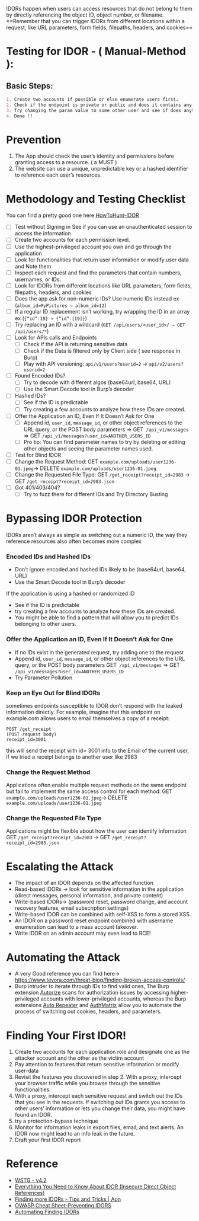 
IDORs happen when users can access resources that do not belong to them by directly referencing the object ID, object number, or filename.
==Remember that you can trigger IDORs from different locations within a request, like URL parameters, form fields, filepaths, headers, and cookies==

# Testing for IDOR - ( Manual-Method ):
## Basic Steps:

```md
1. Create two accounts if possible or else enumerate users first. 
2. Check if the endpoint is private or public and does it contains any kind of id param.
3. Try changing the param value to some other user and see if does anything to their account.
4. Done !!
```

# Prevention

1. The App should check the user’s identity and permissions before granting access to a resource. ( a MUST )
2. The website can use a unique, unpredictable key or a hashed identifier to reference each user’s resources.
# Methodology and Testing Checklist

You can find a pretty good one here [HowToHunt-IDOR](https://github.com/KathanP19/HowToHunt/blob/master/IDOR/IDOR.md)
- [ ] Test without Signing in See if you can use an unauthenticated session to access the information
- [ ] Create two accounts for each permission level.
- [ ] Use the highest-privileged account you own and go through the application
- [ ] Look for functionalities that return user information or modify user data and Note them
- [ ] Inspect each request and find the parameters that contain numbers, usernames, or IDs.
- [ ] Look for IDORs from different locations like URL parameters, form fields, filepaths, headers, and cookies
- [ ] Does the app ask for non-numeric IDs? Use numeric IDs instead ex (`album_id=MyPictures → album_id=12`)
- [ ] If a regular ID replacement isn’t working, try wrapping the ID in an array ex (`{“id”:19} → {“id”:[19]}`)
- [ ] Try replacing an ID with a wildcard (`GET /api/users/<user_id>/ → GET /api/users/*`)
- [ ] Look for APIs calls and Endpoints 
	- [ ] Check if the API is returning sensitive data
	- [ ] Check if the Data is filtered only by Client side ( see response in Burp)
	- [ ] Play with API versioning: `api/v1/users?userid=2` ->  `api/v2/users?userid=2`
- [ ] Found Encoded IDs?
	- [ ] Try to decode with different algos (base64url, base64, URL)
	- [ ] Use the Smart Decode tool in Burp’s decoder
- [ ] Hashed IDs?
	- [ ] See if the ID is predictable
	- [ ] Try creating a few accounts to analyze how these IDs are created. 
- [ ] Offer the Application an ID, Even If It Doesn’t Ask for One 
	- [ ] Append id, `user_id`, `message_id`, or other object references to the URL query, or the POST body parameters => GET` /api_v1/messages` => GET `/api_v1/messages?user_id=ANOTHER_USERS_ID`
	- [ ] Pro tip: You can find parameter names to try by deleting or editing other objects and seeing the parameter names used.
- [ ] Test for Blind IDOR
- [ ] Change the Request Method: 
      GET `example.com/uploads/user1236-01.jpeg`-> DELETE `example.com/uploads/user1236-01.jpeg`
- [ ] Change the Requested File Type:
       GET `/get_receipt?receipt_id=2983` -> GET `/get_receipt?receipt_id=2983.json`
- [ ] Got 401/403/404?
	- [ ] Try to fuzz there for different IDs and Try Directory Busting
# Bypassing IDOR Protection

IDORs aren’t always as simple as switching out a numeric ID, the way they reference resources also often becomes more complex

### Encoded IDs and Hashed IDs

- Don’t ignore encoded and hashed IDs likely to be (base64url, base64, URL)
- Use the Smart Decode tool in Burp’s decoder

If the application is using a hashed or randomized ID
- See if the ID is predictable
- try creating a few accounts to analyze how these IDs are created. 
- You might be able to find a pattern that will allow you to predict IDs belonging to other users.

### Offer the Application an ID, Even If It Doesn’t Ask for One

- If no IDs exist in the generated request, try adding one to the request
- Append id, `user_id`, `message_id`, or other object references to the URL query, or the POST body parameters GET` /api_v1/messages` => GET `/api_v1/messages?user_id=ANOTHER_USERS_ID`
- Try Parameter Pollution

### Keep an Eye Out for Blind IDORs

sometimes endpoints susceptible to IDOR don’t respond with the leaked information directly.
For example, imagine that this endpoint on example.com allows users to email themselves a copy of a receipt:

```http
POST /get_receipt
(POST request body)
receipt_id=3001
```
this will send the receipt with id= 3001 info to the Email of the current user,  if we tried a receipt belongs to another user like 2983
### Change the Request Method

Applications often enable multiple request methods on the same endpoint but fail to implement the same access control for each method:
GET `example.com/uploads/user1236-01.jpeg`-> DELETE `example.com/uploads/user1236-01.jpeg`
### Change the Requested File Type

Applications might be flexible about how the user can identify information
GET `/get_receipt?receipt_id=2983` -> GET `/get_receipt?receipt_id=2983.json`

# Escalating the Attack

- The impact of an IDOR depends on the affected function
- Read-based IDORs -> look for sensitive information in the application (direct messages, personal information, and private content)
- Write-based IDORs-> (password reset, password change, and account recovery features, email subscription settings)
- Write-based IDOR can be combined with self-XSS to form a stored XSS.
- An IDOR on a password reset endpoint combined with username enumeration can lead to a mass account takeover. 
- Write IDOR on an admin account may even lead to RCE!
# Automating the Attack

- A very Good reference you can find here-> https://www.tevora.com/threat-blog/finding-broken-access-controls/
- Burp intruder to iterate through IDs to find valid ones, The Burp extension [Autorize](https://github.com/Quitten/Autorize/) scans for authorization issues by accessing higher-privileged accounts with lower-privileged accounts, whereas the Burp extensions [Auto Repeater](https://github.com/nccgroup/AutoRepeater/) and [AuthMatrix](https://github.com/SecurityInnovation/AuthMatrix/) allow you to automate the process of switching out cookies, headers, and parameters.

# Finding Your First IDOR!

1. Create two accounts for each application role and designate one as the attacker account and the other as the victim account
2. Pay attention to features that return sensitive information or modify user-data
3. Revisit the features you discovered in step 2. With a proxy, intercept your browser traffic while you browse through the sensitive functionalities.
4. With a proxy, intercept each sensitive request and switch out the IDs that you see in the requests. If switching out IDs grants you access to other users’ information or lets you change their data, you might have found an IDOR.
5. try a protection-bypass technique
6. Monitor for information leaks in export files, email, and text alerts. An IDOR now might lead to an info leak in the future.
7. Draft your first IDOR report
# Reference

- [WSTG - v4.2](https://owasp.org/www-project-web-security-testing-guide/v42/4-Web_Application_Security_Testing/05-Authorization_Testing/04-Testing_for_Insecure_Direct_Object_References.html)
- [Everything You Need to Know About IDOR (Insecure Direct Object References)](https://medium.com/@aysebilgegunduz/everything-you-need-to-know-about-idor-insecure-direct-object-references-375f83e03a87)
- [Finding more IDORs - Tips and Tricks | Aon](https://www.aon.com/cyber-solutions/aon_cyber_labs/finding-more-idors-tips-and-tricks/)
- [OWASP Cheat Sheet-Preventing IDORS](https://cheatsheetseries.owasp.org/cheatsheets/Insecure_Direct_Object_Reference_Prevention_Cheat_Sheet.html)
- [Automating Finding IDORs](https://www.yeswehack.com/learn-bug-bounty/pimpmyburp-pwnfox-autorize-find-idor)
